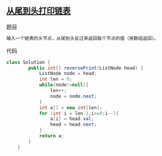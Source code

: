 ## [从尾到头打印链表](https://leetcode-cn.com/problems/cong-wei-dao-tou-da-yin-lian-biao-lcof/)

题目

```txt
输入一个链表的头节点，从尾到头反过来返回每个节点的值（用数组返回）。
```

代码

```java
class Solution {
        public int[] reversePrint(ListNode head) {
            ListNode node = head;
            int len = 0;
            while(node!=null){
                len++;
                node = node.next;
            }
            int a[] = new int[len];
            for (int i = len-1;i>=0;i--){
                a[i] = head.val;
                head = head.next;
            }
            return a;
        }
    }
```

